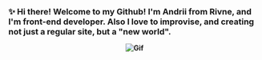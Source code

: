 <h3 align="center"  style="display: inline">
<strong> 
✨ Hi there! Welcome to my Github! I'm Andrii from Rivne, and I'm front-end developer.
 Also I love to improvise, and creating not just a regular site, but a "new world".
 </h3>
<p align="center">
<img src="https://i.gifer.com/origin/6a/6a215df49524df23bbb9ebbd2da7b45f.gif" alt="Gif" class="picture">
</p>
<h3 align="center" style="display: inline">
</strong>
</h3>
